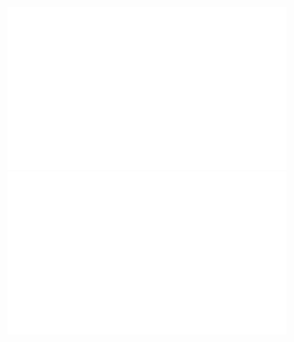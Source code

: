![](https://raw.githubusercontent.com/adabugra/stats/master/generated/overview.svg#gh-dark-mode-only)
![](https://raw.githubusercontent.com/adabugra/stats/master/generated/languages.svg#gh-dark-mode-only)
<!--
**adabugra/adabugra** is a ✨ _special_ ✨ repository because its `README.md` (this file) appears on your GitHub profile.

Here are some ideas to get you started:

- 🔭 I’m currently working on ...
- 🌱 I’m currently learning ...
- 👯 I’m looking to collaborate on ...
- 🤔 I’m looking for help with ...
- 💬 Ask me about ...
- 📫 How to reach me: ...
- 😄 Pronouns: ...
- ⚡ Fun fact: ...
-->

